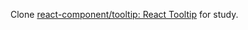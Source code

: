 Clone [react-component/tooltip: React Tooltip](https://github.com/react-component/tooltip) for study.
